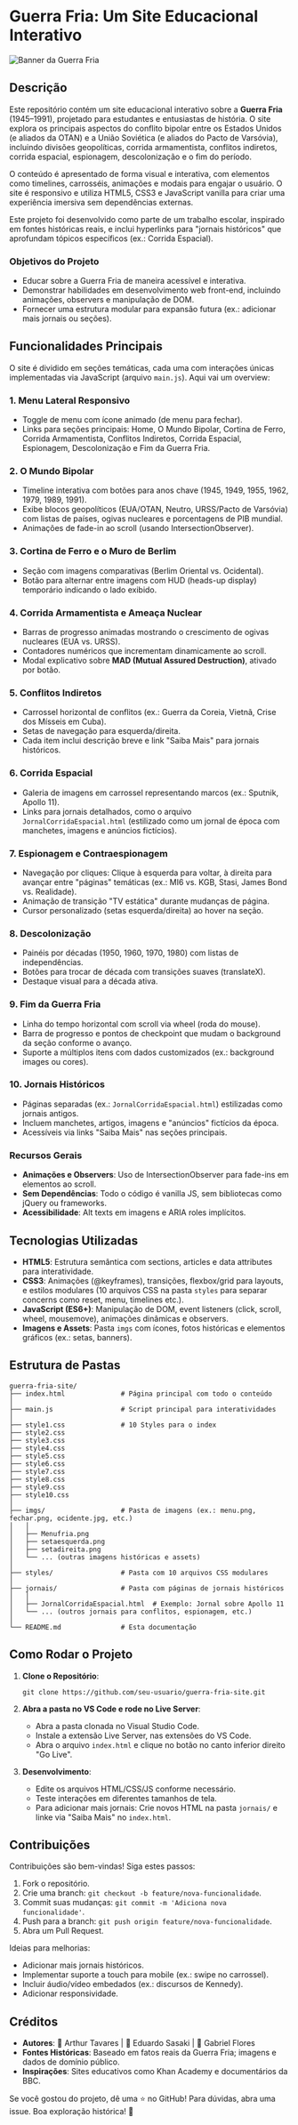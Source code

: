 # Guerra Fria: Um Site Educacional Interativo

![Banner da Guerra Fria](imgs/banner-guerra-fria.png)  

## Descrição

Este repositório contém um site educacional interativo sobre a **Guerra Fria** (1945–1991), projetado para estudantes e entusiastas de história. O site explora os principais aspectos do conflito bipolar entre os Estados Unidos (e aliados da OTAN) e a União Soviética (e aliados do Pacto de Varsóvia), incluindo divisões geopolíticas, corrida armamentista, conflitos indiretos, corrida espacial, espionagem, descolonização e o fim do período.

O conteúdo é apresentado de forma visual e interativa, com elementos como timelines, carrosséis, animações e modais para engajar o usuário. O site é responsivo e utiliza HTML5, CSS3 e JavaScript vanilla para criar uma experiência imersiva sem dependências externas.

Este projeto foi desenvolvido como parte de um trabalho escolar, inspirado em fontes históricas reais, e inclui hyperlinks para "jornais históricos" que aprofundam tópicos específicos (ex.: Corrida Espacial).

### Objetivos do Projeto
- Educar sobre a Guerra Fria de maneira acessível e interativa.
- Demonstrar habilidades em desenvolvimento web front-end, incluindo animações, observers e manipulação de DOM.
- Fornecer uma estrutura modular para expansão futura (ex.: adicionar mais jornais ou seções).

## Funcionalidades Principais

O site é dividido em seções temáticas, cada uma com interações únicas implementadas via JavaScript (arquivo `main.js`). Aqui vai um overview:

### 1. Menu Lateral Responsivo
   - Toggle de menu com ícone animado (de menu para fechar).
   - Links para seções principais: Home, O Mundo Bipolar, Cortina de Ferro, Corrida Armamentista, Conflitos Indiretos, Corrida Espacial, Espionagem, Descolonização e Fim da Guerra Fria.

### 2. O Mundo Bipolar
   - Timeline interativa com botões para anos chave (1945, 1949, 1955, 1962, 1979, 1989, 1991).
   - Exibe blocos geopolíticos (EUA/OTAN, Neutro, URSS/Pacto de Varsóvia) com listas de países, ogivas nucleares e porcentagens de PIB mundial.
   - Animações de fade-in ao scroll (usando IntersectionObserver).

### 3. Cortina de Ferro e o Muro de Berlim
   - Seção com imagens comparativas (Berlim Oriental vs. Ocidental).
   - Botão para alternar entre imagens com HUD (heads-up display) temporário indicando o lado exibido.

### 4. Corrida Armamentista e Ameaça Nuclear
   - Barras de progresso animadas mostrando o crescimento de ogivas nucleares (EUA vs. URSS).
   - Contadores numéricos que incrementam dinamicamente ao scroll.
   - Modal explicativo sobre **MAD (Mutual Assured Destruction)**, ativado por botão.

### 5. Conflitos Indiretos
   - Carrossel horizontal de conflitos (ex.: Guerra da Coreia, Vietnã, Crise dos Mísseis em Cuba).
   - Setas de navegação para esquerda/direita.
   - Cada item inclui descrição breve e link "Saiba Mais" para jornais históricos.

### 6. Corrida Espacial
   - Galeria de imagens em carrossel representando marcos (ex.: Sputnik, Apollo 11).
   - Links para jornais detalhados, como o arquivo `JornalCorridaEspacial.html` (estilizado como um jornal de época com manchetes, imagens e anúncios fictícios).

### 7. Espionagem e Contraespionagem
   - Navegação por cliques: Clique à esquerda para voltar, à direita para avançar entre "páginas" temáticas (ex.: MI6 vs. KGB, Stasi, James Bond vs. Realidade).
   - Animação de transição "TV estática" durante mudanças de página.
   - Cursor personalizado (setas esquerda/direita) ao hover na seção.

### 8. Descolonização
   - Painéis por décadas (1950, 1960, 1970, 1980) com listas de independências.
   - Botões para trocar de década com transições suaves (translateX).
   - Destaque visual para a década ativa.

### 9. Fim da Guerra Fria
   - Linha do tempo horizontal com scroll via wheel (roda do mouse).
   - Barra de progresso e pontos de checkpoint que mudam o background da seção conforme o avanço.
   - Suporte a múltiplos itens com dados customizados (ex.: background images ou cores).

### 10. Jornais Históricos
   - Páginas separadas (ex.: `JornalCorridaEspacial.html`) estilizadas como jornais antigos.
   - Incluem manchetes, artigos, imagens e "anúncios" fictícios da época.
   - Acessíveis via links "Saiba Mais" nas seções principais.

### Recursos Gerais
- **Animações e Observers**: Uso de IntersectionObserver para fade-ins em elementos ao scroll.
- **Sem Dependências**: Todo o código é vanilla JS, sem bibliotecas como jQuery ou frameworks.
- **Acessibilidade**: Alt texts em imagens e ARIA roles implícitos.

## Tecnologias Utilizadas

- **HTML5**: Estrutura semântica com sections, articles e data attributes para interatividade.
- **CSS3**: Animações (@keyframes), transições, flexbox/grid para layouts, e estilos modulares (10 arquivos CSS na pasta `styles` para separar concerns como reset, menu, timelines etc.).
- **JavaScript (ES6+)**: Manipulação de DOM, event listeners (click, scroll, wheel, mousemove), animações dinâmicas e observers.
- **Imagens e Assets**: Pasta `imgs` com ícones, fotos históricas e elementos gráficos (ex.: setas, banners).

## Estrutura de Pastas

```
guerra-fria-site/
├── index.html              # Página principal com todo o conteúdo
│
├── main.js                 # Script principal para interatividades
│
├── style1.css              # 10 Styles para o index
├── style2.css
├── style3.css
├── style4.css
├── style5.css
├── style6.css
├── style7.css
├── style8.css
├── style9.css
├── style10.css
│
├── imgs/                   # Pasta de imagens (ex.: menu.png, fechar.png, ocidente.jpg, etc.)
│   │
│   ├── Menufria.png
│   ├── setaesquerda.png
│   ├── setadireita.png
│   └── ... (outras imagens históricas e assets)
│
├── styles/                 # Pasta com 10 arquivos CSS modulares
│   
├── jornais/                # Pasta com páginas de jornais históricos
│   │
│   ├── JornalCorridaEspacial.html  # Exemplo: Jornal sobre Apollo 11
│   └── ... (outros jornais para conflitos, espionagem, etc.)
│
└── README.md               # Esta documentação
```

## Como Rodar o Projeto

1. **Clone o Repositório**:
   ```
   git clone https://github.com/seu-usuario/guerra-fria-site.git
   ```

2. **Abra a pasta no VS Code e rode no Live Server**:
   - Abra a pasta clonada no Visual Studio Code.
   - Instale a extensão Live Server, nas extensões do VS Code.
   - Abra o arquivo `index.html` e clique no botão no canto inferior direito "Go Live".

3. **Desenvolvimento**:
   - Edite os arquivos HTML/CSS/JS conforme necessário.
   - Teste interações em diferentes tamanhos de tela.
   - Para adicionar mais jornais: Crie novos HTML na pasta `jornais/` e linke via "Saiba Mais" no `index.html`.

## Contribuições

Contribuições são bem-vindas! Siga estes passos:
1. Fork o repositório.
2. Crie uma branch: `git checkout -b feature/nova-funcionalidade`.
3. Commit suas mudanças: `git commit -m 'Adiciona nova funcionalidade'`.
4. Push para a branch: `git push origin feature/nova-funcionalidade`.
5. Abra um Pull Request.

Ideias para melhorias:
- Adicionar mais jornais históricos.
- Implementar suporte a touch para mobile (ex.: swipe no carrossel).
- Incluir áudio/vídeo embedados (ex.: discursos de Kennedy).
- Adicionar responsividade.

## Créditos

- **Autores**: 👤 Arthur Tavares | 👤 Eduardo Sasaki | 👤 Gabriel Flores
- **Fontes Históricas**: Baseado em fatos reais da Guerra Fria; imagens e dados de domínio público.
- **Inspirações**: Sites educativos como Khan Academy e documentários da BBC.

Se você gostou do projeto, dê uma ⭐ no GitHub! Para dúvidas, abra uma issue. Boa exploração histórica! 🚀